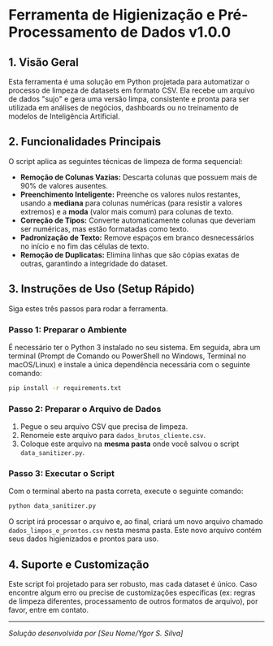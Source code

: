 # Ferramenta de Higienização e Pré-Processamento de Dados v1.0.0

## 1. Visão Geral

Esta ferramenta é uma solução em Python projetada para automatizar o processo de limpeza de datasets em formato CSV. Ela recebe um arquivo de dados "sujo" e gera uma versão limpa, consistente e pronta para ser utilizada em análises de negócios, dashboards ou no treinamento de modelos de Inteligência Artificial.

## 2. Funcionalidades Principais

O script aplica as seguintes técnicas de limpeza de forma sequencial:

* **Remoção de Colunas Vazias:** Descarta colunas que possuem mais de 90% de valores ausentes.
* **Preenchimento Inteligente:** Preenche os valores nulos restantes, usando a **mediana** para colunas numéricas (para resistir a valores extremos) e a **moda** (valor mais comum) para colunas de texto.
* **Correção de Tipos:** Converte automaticamente colunas que deveriam ser numéricas, mas estão formatadas como texto.
* **Padronização de Texto:** Remove espaços em branco desnecessários no início e no fim das células de texto.
* **Remoção de Duplicatas:** Elimina linhas que são cópias exatas de outras, garantindo a integridade do dataset.

## 3. Instruções de Uso (Setup Rápido)

Siga estes três passos para rodar a ferramenta.

### Passo 1: Preparar o Ambiente

É necessário ter o Python 3 instalado no seu sistema. Em seguida, abra um terminal (Prompt de Comando ou PowerShell no Windows, Terminal no macOS/Linux) e instale a única dependência necessária com o seguinte comando:

```bash
pip install -r requirements.txt
```

### Passo 2: Preparar o Arquivo de Dados

1.  Pegue o seu arquivo CSV que precisa de limpeza.
2.  Renomeie este arquivo para `dados_brutos_cliente.csv`.
3.  Coloque este arquivo na **mesma pasta** onde você salvou o script `data_sanitizer.py`.

### Passo 3: Executar o Script

Com o terminal aberto na pasta correta, execute o seguinte comando:

```bash
python data_sanitizer.py
```

O script irá processar o arquivo e, ao final, criará um novo arquivo chamado `dados_limpos_e_prontos.csv` nesta mesma pasta. Este novo arquivo contém seus dados higienizados e prontos para uso.

## 4. Suporte e Customização

Este script foi projetado para ser robusto, mas cada dataset é único. Caso encontre algum erro ou precise de customizações específicas (ex: regras de limpeza diferentes, processamento de outros formatos de arquivo), por favor, entre em contato.

---
*Solução desenvolvida por [Seu Nome/Ygor S. Silva]*
